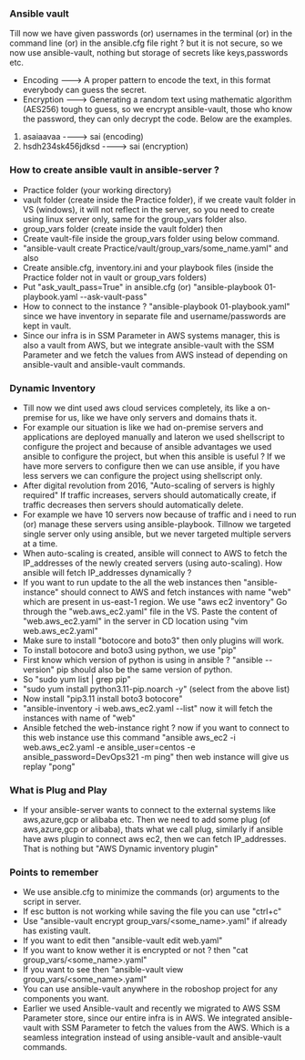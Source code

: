 ### Ansible vault
Till now we have given passwords (or) usernames in the terminal (or) in the command line (or) in the ansible.cfg file right ? but it is not secure, so we now use ansible-vault, nothing but storage of secrets like keys,passwords etc.
- Encoding ---> A proper pattern to encode the text, in this format everybody can guess the secret.
- Encryption ---> Generating a random text using mathematic algorithm (AES256) tough to guess, so we encrypt
  ansible-vault, those who know the password, they can only decrypt the code. Below are the examples.
1. asaiaavaa ----> sai (encoding)
2. hsdh234sk456jdksd ----> sai (encryption)

### How to create ansible vault in ansible-server ?
- Practice folder (your working directory)
- vault folder (create inside the Practice folder), if we create vault folder in VS (windows), it will not
  reflect in the server, so you need to create using linux server only, same for the group_vars folder also.
- group_vars folder (create inside the vault folder) then
- Create vault-file inside the group_vars folder using below command.
- "ansible-vault create Practice/vault/group_vars/some_name.yaml" and also
- Create ansible.cfg, inventory.ini and your playbook files (inside the Practice folder not in vault or
  group_vars folders)
- Put "ask_vault_pass=True" in ansible.cfg (or) "ansible-playbook 01-playbook.yaml --ask-vault-pass"
- How to connect to the instance ? "ansible-playbook 01-playbook.yaml" since we have inventory in
  separate file and username/passwords are kept in vault.
- Since our infra is in SSM Parameter in AWS systems manager, this is also a vault from AWS, but we integrate
  ansible-vault with the SSM Parameter and we fetch the values from AWS instead of depending on ansible-vault
  and ansible-vault commands.

### Dynamic Inventory
- Till now we dint used aws cloud services completely, its like a on-premise for us, like we have only servers
  and domains thats it.
- For example our situation is like we had on-premise servers and applications are deployed manually and
  lateron we used shellscript to configure the project and because of ansible advantages we used ansible to
  configure the project, but when this ansible is useful ? If we have more servers to configure then we can
  use ansible, if you have less servers we can configure the project using shellscript only.
- After digital revolution from 2016, "Auto-scaling of servers is highly required" If traffic increases,
  servers should automatically create, if traffic decreases then servers should automatically delete.
- For example we have 10 servers now because of traffic and i need to run (or) manage these servers using
  ansible-playbook. Tillnow we targeted single server only using ansible, but we never targeted multiple
  servers at a time.
- When auto-scaling is created, ansible will connect to AWS to fetch the IP_addresses of the newly created
  servers (using auto-scaling). How ansible will fetch IP_addresses dynamically ? 
- If you want to run update to the all the web instances then "ansible-instance" should connect to AWS and
  fetch instances with name "web" which are present in us-east-1 region. We use "aws ec2 inventory" Go
  through the "web.aws_ec2.yaml" file in the VS. Paste the content of "web.aws_ec2.yaml" in the server in CD
  location using "vim web.aws_ec2.yaml"
- Make sure to install "botocore and boto3" then only plugins will work.
- To install botocore and boto3 using python, we use "pip"
- First know which version of python is using in ansible ? "ansible --version" pip should also be the same
  version of python.
- So "sudo yum list | grep pip"
- "sudo yum install python3.11-pip.noarch -y" (select from the above list)
- Now install "pip3.11 install boto3 botocore"
- "ansible-inventory -i web.aws_ec2.yaml --list" now it will fetch the instances with name of "web"
- Ansible fetched the web-instance right ? now if you want to connect to this web instance use this command
  "ansible aws_ec2 -i web.aws_ec2.yaml -e ansible_user=centos -e ansible_password=DevOps321 -m ping" then web
  instance will give us replay "pong"

### What is Plug and Play
- If your ansible-server wants to connect to the external systems like aws,azure,gcp or alibaba etc. Then we
  need to add some plug (of aws,azure,gcp or alibaba), thats what we call plug, similarly if ansible have
  aws plugin to connect aws ec2, then we can fetch IP_addresses. That is nothing but "AWS Dynamic inventory
  plugin"

### Points to remember
- We use ansible.cfg to minimize the commands (or) arguments to the script in server.
- If esc button is not working while saving the file you can use "ctrl+c"
- Use "ansible-vault encrypt group_vars/<some_name>.yaml" if already has existing vault.
- If you want to edit then "ansible-vault edit web.yaml"
- If you want to know wether it is encrypted or not ? then "cat group_vars/<some_name>.yaml"
- If you want to see then "ansible-vault view group_vars/<some_name>.yaml"
- You can use ansible-vault anywhere in the roboshop project for any components you want.
- Earlier we used Ansible-vault and recently we migrated to AWS SSM Parameter store, since our entire infra is
  in AWS. We integrated ansible-vault with SSM Parameter to fetch the values from the AWS. Which is a seamless
  integration instead of using ansible-vault and ansible-vault commands.
